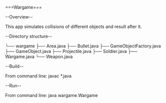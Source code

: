 ===Wargame===

--Overview--

This app simulates collisions of different objects and result after it.

--Directory structure--

└── wargame
    ├── Area.java
    ├── Bullet.java
    ├── GameObjectFactory.java
    ├── GameObject.java
    ├── Projectile.java
    ├── Soldier.java
    ├── Wargame.java
    └── Weapon.java


--Build--

From command line:
    javac *.java

--Run--

From command line:
    java wargame.Wargame 
